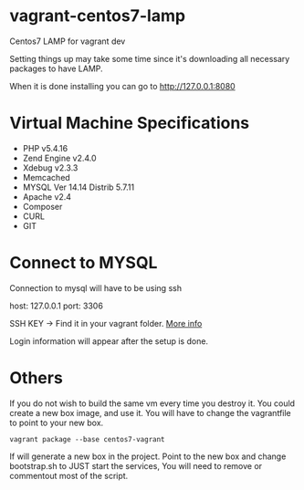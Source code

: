 vagrant-centos7-lamp
======================

Centos7 LAMP for vagrant dev

Setting things up may take some time since it's downloading all necessary packages to have LAMP.

When it is done installing you can go to http://127.0.0.1:8080

Virtual Machine Specifications
==============================

- PHP v5.4.16 
- Zend Engine v2.4.0
- Xdebug v2.3.3
- Memcached
- MYSQL Ver 14.14 Distrib 5.7.11
- Apache v2.4
- Composer
- CURL
- GIT

Connect to MYSQL
================

Connection to mysql will have to be using ssh

host: 127.0.0.1
port: 3306

SSH KEY -> Find it in your vagrant folder. [More info](https://github.com/Varying-Vagrant-Vagrants/VVV/wiki/Connect-to-Your-Vagrant-Virtual-Machine-with-PuTTY)

Login information will appear after the setup is done.

Others
======

If you do not wish to build the same vm every time you destroy it. You could create a new box image, and use it. You will have to change the vagrantfile to point to your new box.

```
vagrant package --base centos7-vagrant 
```

If will generate a new box in the project. Point to the new box and change bootstrap.sh to JUST start the services, You will need to remove or commentout most of the script.